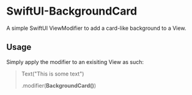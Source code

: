 # SwiftUI-BackgroundCard
A simple SwiftUI ViewModifier to add a card-like background to a View.

## Usage

Simply apply the modifier to an exisiting View as such:

> Text("This is some text")
>
>   .modifier(**BackgroundCard()**)
